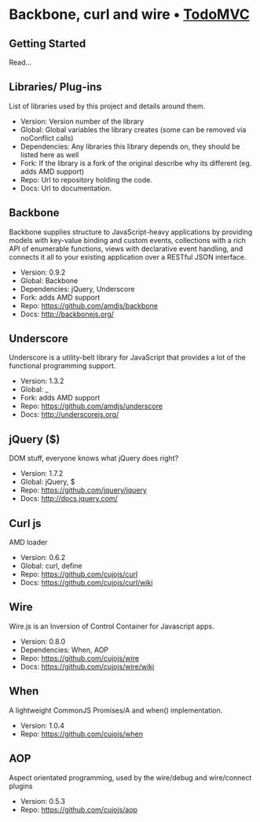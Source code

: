 # Backbone, curl and wire • [TodoMVC](http://todomvc.com)


## Getting Started

Read...


## Libraries/ Plug-ins

List of libraries used by this project and details around them.

* Version: Version number of the library
* Global: Global variables the library creates (some can be removed via noConflict calls)
* Dependencies: Any libraries this library depends on, they should be listed here as well
* Fork: If the library is a fork of the original describe why its different (eg. adds AMD support)
* Repo: Url to repository holding the code.
* Docs: Url to documentation.

## Backbone
Backbone supplies structure to JavaScript-heavy applications by providing models with key-value binding and custom events, collections with a rich API of enumerable functions, views with declarative event handling, and connects it all to your existing application over a RESTful JSON interface.

* Version: 0.9.2
* Global: Backbone
* Dependencies: jQuery, Underscore
* Fork: adds AMD support
* Repo: https://github.com/amdjs/backbone
* Docs: http://backbonejs.org/

## Underscore
Underscore is a utility-belt library for JavaScript that provides a lot of the functional programming support.

* Version: 1.3.2
* Global: _
* Fork: adds AMD support
* Repo: https://github.com/amdjs/underscore
* Docs: http://underscorejs.org/

## jQuery ($)
DOM stuff, everyone knows what jQuery does right?

* Version: 1.7.2
* Global: jQuery, $
* Repo: https://github.com/jquery/jquery
* Docs: http://docs.jquery.com/

## Curl js
AMD loader

* Version: 0.6.2
* Global: curl, define
* Repo: https://github.com/cujojs/curl
* Docs: https://github.com/cujojs/curl/wiki

## Wire
Wire.js is an Inversion of Control Container for Javascript apps.

* Version: 0.8.0
* Dependencies: When, AOP
* Repo: https://github.com/cujojs/wire
* Docs: https://github.com/cujojs/wire/wiki

## When
A lightweight CommonJS Promises/A and when() implementation.

* Version: 1.0.4
* Repo: https://github.com/cujojs/when

## AOP
Aspect orientated programming, used by the wire/debug and wire/connect plugins

* Version: 0.5.3
* Repo: https://github.com/cujojs/aop

